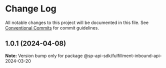 # Change Log

All notable changes to this project will be documented in this file.
See [Conventional Commits](https://conventionalcommits.org) for commit guidelines.

## 1.0.1 (2024-04-08)

**Note:** Version bump only for package @sp-api-sdk/fulfillment-inbound-api-2024-03-20
